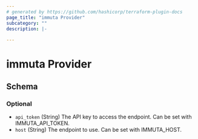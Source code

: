 ```yaml
---
# generated by https://github.com/hashicorp/terraform-plugin-docs
page_title: "immuta Provider"
subcategory: ""
description: |-
  
---
```


# immuta Provider





<!-- schema generated by tfplugindocs -->
## Schema

### Optional

- `api_token` (String) The API key to access the endpoint. Can be set with IMMUTA_API_TOKEN.
- `host` (String) The endpoint to use. Can be set with IMMUTA_HOST.
